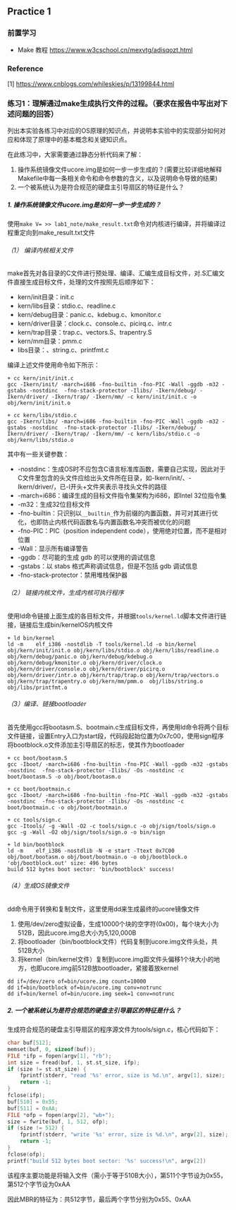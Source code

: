 ## Practice 1

### 前置学习

- Make 教程 https://www.w3cschool.cn/mexvtg/adisqozt.html

### Reference

[1] https://www.cnblogs.com/whileskies/p/13199844.html

### 练习1：理解通过make生成执行文件的过程。（要求在报告中写出对下述问题的回答）

列出本实验各练习中对应的OS原理的知识点，并说明本实验中的实现部分如何对应和体现了原理中的基本概念和关键知识点。

在此练习中，大家需要通过静态分析代码来了解：

1. 操作系统镜像文件ucore.img是如何一步一步生成的？(需要比较详细地解释Makefile中每一条相关命令和命令参数的含义，以及说明命令导致的结果)
2. 一个被系统认为是符合规范的硬盘主引导扇区的特征是什么？

##### 1. 操作系统镜像文件ucore.img是如何一步一步生成的？

使用`make V= >> lab1_note/make_result.txt`命令对内核进行编译，并将编译过程重定向到make_result.txt文件

###### （1） 编译内核相关文件

make首先对各目录的C文件进行预处理、编译、汇编生成目标文件，对.S汇编文件直接生成目标文件，处理的文件按照先后顺序如下：

- kern/init目录：init.c
- kern/libs目录：stdio.c、readline.c
- kern/debug目录：panic.c、kdebug.c、kmonitor.c
- kern/driver目录：clock.c、console.c、picirq.c、intr.c
- kern/trap目录：trap.c、vectors.S、trapentry.S
- kern/mm目录：pmm.c
- libs目录：、string.c、printfmt.c

编译上述文件使用命令如下所示：

```shell
+ cc kern/init/init.c
gcc -Ikern/init/ -march=i686 -fno-builtin -fno-PIC -Wall -ggdb -m32 -gstabs -nostdinc  -fno-stack-protector -Ilibs/ -Ikern/debug/ -Ikern/driver/ -Ikern/trap/ -Ikern/mm/ -c kern/init/init.c -o obj/kern/init/init.o

+ cc kern/libs/stdio.c
gcc -Ikern/libs/ -march=i686 -fno-builtin -fno-PIC -Wall -ggdb -m32 -gstabs -nostdinc  -fno-stack-protector -Ilibs/ -Ikern/debug/ -Ikern/driver/ -Ikern/trap/ -Ikern/mm/ -c kern/libs/stdio.c -o obj/kern/libs/stdio.o
```

其中有一些关键参数：

- -nostdinc：生成OS时不应包含C语言标准库函数，需要自己实现，因此对于C文件里包含的头文件应给出头文件所在目录，如-Ikern/init/、-Ikern/driver/，已-I开头+文件夹表示寻找头文件的路径
- -march=i686：编译生成的目标文件指令集架构为i686，即Intel 32位指令集
- -m32：生成32位目标文件
- -fno-builtin：只识别以`__builtin_`作为前缀的内置函数，并可对其进行优化，也即防止内核代码函数名与内置函数名冲突而被优化的问题
- -fno-PIC：PIC（position independent code），使用绝对位置，而不是相对位置
- -Wall：显示所有编译警告
- -ggdb：尽可能的生成 gdb 的可以使用的调试信息
- -gstabs：以 stabs 格式声称调试信息，但是不包括 gdb 调试信息
- -fno-stack-protector：禁用堆栈保护器

###### （2） 链接内核文件，生成内核可执行程序

使用ld命令链接上面生成的各目标文件，并根据`tools/kernel.ld`脚本文件进行链接，链接后生成bin/kernelOS内核文件

```shell
+ ld bin/kernel
ld -m    elf_i386 -nostdlib -T tools/kernel.ld -o bin/kernel  obj/kern/init/init.o obj/kern/libs/stdio.o obj/kern/libs/readline.o obj/kern/debug/panic.o obj/kern/debug/kdebug.o obj/kern/debug/kmonitor.o obj/kern/driver/clock.o obj/kern/driver/console.o obj/kern/driver/picirq.o obj/kern/driver/intr.o obj/kern/trap/trap.o obj/kern/trap/vectors.o obj/kern/trap/trapentry.o obj/kern/mm/pmm.o  obj/libs/string.o obj/libs/printfmt.o
```

###### （3）编译、链接bootloader

首先使用gcc将bootasm.S、bootmain.c生成目标文件，再使用ld命令将两个目标文件链接，设置Entry入口为start段，代码段起始位置为0x7c00，使用sign程序将bootblock.o文件添加主引导扇区的标志，使其作为bootloader

```shell
+ cc boot/bootasm.S
gcc -Iboot/ -march=i686 -fno-builtin -fno-PIC -Wall -ggdb -m32 -gstabs -nostdinc  -fno-stack-protector -Ilibs/ -Os -nostdinc -c boot/bootasm.S -o obj/boot/bootasm.o

+ cc boot/bootmain.c
gcc -Iboot/ -march=i686 -fno-builtin -fno-PIC -Wall -ggdb -m32 -gstabs -nostdinc  -fno-stack-protector -Ilibs/ -Os -nostdinc -c boot/bootmain.c -o obj/boot/bootmain.o

+ cc tools/sign.c
gcc -Itools/ -g -Wall -O2 -c tools/sign.c -o obj/sign/tools/sign.o
gcc -g -Wall -O2 obj/sign/tools/sign.o -o bin/sign

+ ld bin/bootblock
ld -m    elf_i386 -nostdlib -N -e start -Ttext 0x7C00 obj/boot/bootasm.o obj/boot/bootmain.o -o obj/bootblock.o
'obj/bootblock.out' size: 496 bytes
build 512 bytes boot sector: 'bin/bootblock' success!
```

###### （4）生成OS镜像文件

dd命令用于转换和复制文件，这里使用dd来生成最终的ucore镜像文件

1. 使用/dev/zero虚拟设备，生成10000个块的空字符(0x00)，每个块大小为512B，因此ucore.img总大小为5,120,000B
2. 将bootloader（bin/bootblock文件）代码复制到ucore.img文件头处，共512B大小
3. 将kernel（bin/kernel文件）复制到ucore.img距文件头偏移1个块大小的地方，也即ucore.img前512B放bootloader，紧接着放kernel

```shell
dd if=/dev/zero of=bin/ucore.img count=10000
dd if=bin/bootblock of=bin/ucore.img conv=notrunc
dd if=bin/kernel of=bin/ucore.img seek=1 conv=notrunc
```

##### 2. 一个被系统认为是符合规范的硬盘主引导扇区的特征是什么？

生成符合规范的硬盘主引导扇区的程序源文件为tools/sign.c，核心代码如下：

```c
char buf[512];
memset(buf, 0, sizeof(buf));
FILE *ifp = fopen(argv[1], "rb");
int size = fread(buf, 1, st.st_size, ifp);
if (size != st.st_size) {
    fprintf(stderr, "read '%s' error, size is %d.\n", argv[1], size);
    return -1;
}
fclose(ifp);
buf[510] = 0x55;
buf[511] = 0xAA;
FILE *ofp = fopen(argv[2], "wb+");
size = fwrite(buf, 1, 512, ofp);
if (size != 512) {
    fprintf(stderr, "write '%s' error, size is %d.\n", argv[2], size);
    return -1;
}
fclose(ofp);
printf("build 512 bytes boot sector: '%s' success!\n", argv[2])
```

该程序主要功能是将输入文件（需小于等于510B大小），第511个字节设为0x55，第512个字节设为0xAA

因此MBR的特征为：共512字节，最后两个字节分别为0x55、0xAA
